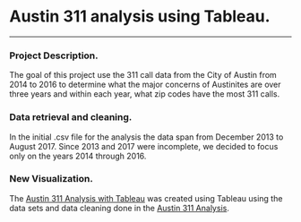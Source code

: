 # Austin 311 analysis using Tableau.
------
### Project Description.

  The goal of this project use the 311 call data from the City of Austin from 2014 to 2016 to determine what the major concerns of Austinites are over three years and within each year, what zip codes have the most 311 calls.
  
 ### Data retrieval and cleaning.

  In the initial .csv file for the analysis the data span from December 2013 to August 2017. Since 2013 and 2017 were incomplete, we decided to focus only on the years 2014 through 2016. 
 
### New Visualization. 
The [Austin 311 Analysis with Tableau](https://public.tableau.com/views/Austin311CallAnalysis2014-2016/Austin311CallAnalysisbyZipCode2014-2016?:embed=y&:display_count=yes&publish=yes) was created using Tableau using the data sets and data cleaning done in the [Austin 311 Analysis](https://github.com/TomBerton/Austin_311_analysis).



  
